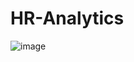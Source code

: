 # HR-Analytics

![image](https://github.com/rounaccc/HR-Analytics/assets/85012501/a03dbbb4-68a2-46b0-bca2-21f306a819ab)
